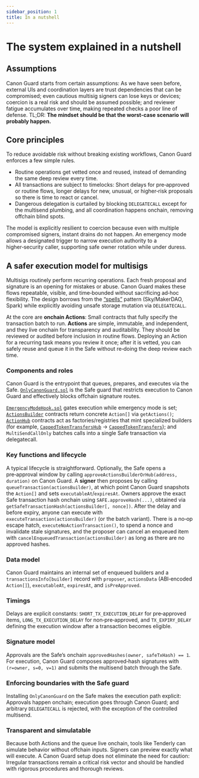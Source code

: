 ```yaml
---
sidebar_position: 1
title: In a nutshell
---
```


# The system explained in a nutshell

## Assumptions

Canon Guard starts from certain assumptions: As we have seen before, external UIs and coordination layers are trust dependencies that can be compromised; even cautious multisig signers can lose keys or devices; coercion is a real risk and should be assumed possible; and reviewer fatigue accumulates over time, making repeated checks a poor line of defense. TL;DR: **The mindset should be that the worst-case scenario will probably happen.**

## Core principles

To reduce avoidable risk without breaking existing workflows, Canon Guard enforces a few simple rules.
- Routine operations get vetted once and reused, instead of demanding the same deep review every time. 
- All transactions are subject to timelocks: Short delays for pre‑approved or routine flows, longer delays for new, unusual, or higher‑risk proposals so there is time to react or cancel. 
- Dangerous delegation is curtailed by blocking `DELEGATECALL` except for the multisend plumbing, and all coordination happens onchain, removing offchain blind spots. 

The model is explicitly resilient to coercion because even with multiple compromised signers, instant drains do not happen. An emergency mode allows a designated trigger to narrow execution authority to a higher‑security caller, supporting safe owner rotation while under duress.

## A safer execution model for multisigs

Multisigs routinely perform recurring operations. Each fresh proposal and signature is an opening for mistakes or abuse. Canon Guard makes these flows repeatable, visible, and time‑bounded without sacrificing ad‑hoc flexibility. The design borrows from the [“spells”](https://github.com/sky-ecosystem/spells-mainnet) pattern (Sky/MakerDAO, Spark) while explicitly avoiding unsafe storage mutation via `DELEGATECALL`.

At the core are **onchain Actions**: Small contracts that fully specify the transaction batch to run. **Actions** are simple, immutable, and independent, and they live onchain for transparency and auditability. They should be reviewed or audited before inclusion in routine flows. Deploying an Action for a recurring task means you review it once; after it is vetted, you can safely reuse and queue it in the Safe without re‑doing the deep review each time.

### Components and roles

Canon Guard is the entrypoint that queues, prepares, and executes via the Safe. [`OnlyCanonGuard.sol`](https://github.com/defi-wonderland/canon-guard/blob/dev/src/contracts/OnlyCanonGuard.sol) is the Safe guard that restricts execution to Canon Guard and effectively blocks offchain signature routes.

[`EmergencyModeHook.sol`](https://github.com/defi-wonderland/canon-guard/blob/dev/src/contracts/EmergencyModeHook.sol) gates execution while emergency mode is set; [`ActionsBuilder`](https://github.com/defi-wonderland/canon-guard/tree/dev/src/contracts/actions-builders) contracts return concrete `Action[]` via `getActions()`; [`ActionHub`](https://github.com/defi-wonderland/canon-guard/tree/dev/src/contracts/action-hubs) contracts act as factories/registries that mint specialized builders (for example, [`CappedTokenTransfersHub`](https://github.com/defi-wonderland/canon-guard/blob/dev/src/contracts/action-hubs/CappedTokenTransfersHub.sol) → [`CappedTokenTransfers`](https://github.com/defi-wonderland/canon-guard/blob/dev/src/contracts/actions-builders/CappedTokenTransfers.sol)); and `MultiSendCallOnly` batches calls into a single Safe transaction via delegatecall.

### Key functions and lifecycle

A typical lifecycle is straightforward. Optionally, the Safe opens a pre‑approval window by calling `approveActionsBuilderOrHub(address, duration)` on Canon Guard. A **signer** then proposes by calling `queueTransaction(actionsBuilder)`, at which point Canon Guard snapshots the `Action[]` and sets `executableAt`/`expiresAt`. Owners approve the exact Safe transaction hash onchain using `SAFE.approveHash(...)`, obtained via `getSafeTransactionHash(actionsBuilder[, nonce])`. After the delay and before expiry, anyone can execute with `executeTransaction(actionsBuilder)` (or the batch variant). There is a no‑op escape hatch, `executeNoActionTransaction()`, to spend a nonce and invalidate stale signatures, and the proposer can cancel an enqueued item with `cancelEnqueuedTransaction(actionsBuilder)` as long as there are no approved hashes.

### Data model

Canon Guard maintains an internal set of enqueued builders and a `transactionsInfo[builder]` record with `proposer`, `actionsData` (ABI‑encoded `Action[]`), `executableAt`, `expiresAt`, and `isPreApproved`.

### Timings

Delays are explicit constants: `SHORT_TX_EXECUTION_DELAY` for pre‑approved items, `LONG_TX_EXECUTION_DELAY` for non‑pre‑approved, and `TX_EXPIRY_DELAY` defining the execution window after a transaction becomes eligible.

### Signature model

Approvals are the Safe’s onchain `approvedHashes(owner, safeTxHash) == 1`. For execution, Canon Guard composes approved‑hash signatures with `(r=owner, s=0, v=1)` and submits the multisend batch through the Safe.

### Enforcing boundaries with the Safe guard

Installing `OnlyCanonGuard` on the Safe makes the execution path explicit: Approvals happen onchain; execution goes through Canon Guard; and arbitrary `DELEGATECALL` is rejected, with the exception of the controlled multisend.

### Transparent and simulatable

Because both Actions and the queue live onchain, tools like Tenderly can simulate behavior without offchain inputs. Signers can preview exactly what will execute. A Canon Guard setup does not eliminate the need for caution: Irregular transactions remain a critical risk vector and should be handled with rigorous procedures and thorough reviews.